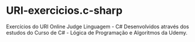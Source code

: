 # URI-exercicios.c-sharp
Exercícios do URI Online Judge
Linguagem - C#
Desenvolvidos através dos estudos do Curso de C# - Lógica de Programação e Algoritmos da Udemy.
